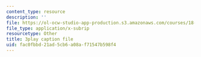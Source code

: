 ```yaml
---
content_type: resource
description: ''
file: https://ol-ocw-studio-app-production.s3.amazonaws.com/courses/18-01-single-variable-calculus-fall-2006/fac0fbbd21ad5cb6a08af71547b598f4_eRCN3daFCmU.srt
file_type: application/x-subrip
resourcetype: Other
title: 3play caption file
uid: fac0fbbd-21ad-5cb6-a08a-f71547b598f4
---
```

